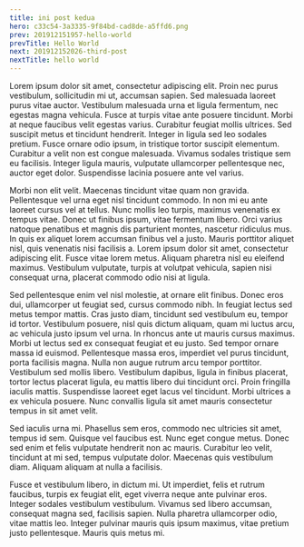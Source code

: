 ```yaml
---
title: ini post kedua
hero: c33c54-3a3335-9f84bd-cad8de-a5ffd6.png
prev: 201912151957-hello-world
prevTitle: Hello World
next: 201912152026-third-post
nextTitle: hello world
---
```

Lorem ipsum dolor sit amet, consectetur adipiscing elit. Proin nec purus vestibulum, sollicitudin mi ut, accumsan sapien. Sed malesuada laoreet purus vitae auctor. Vestibulum malesuada urna et ligula fermentum, nec egestas magna vehicula. Fusce at turpis vitae ante posuere tincidunt. Morbi at neque faucibus velit egestas varius. Curabitur feugiat mollis ultrices. Sed suscipit metus et tincidunt hendrerit. Integer in ligula sed leo sodales pretium. Fusce ornare odio ipsum, in tristique tortor suscipit elementum. Curabitur a velit non est congue malesuada. Vivamus sodales tristique sem eu facilisis. Integer ligula mauris, vulputate ullamcorper pellentesque nec, auctor eget dolor. Suspendisse lacinia posuere ante vel varius.

Morbi non elit velit. Maecenas tincidunt vitae quam non gravida. Pellentesque vel urna eget nisl tincidunt commodo. In non mi eu ante laoreet cursus vel at tellus. Nunc mollis leo turpis, maximus venenatis ex tempus vitae. Donec ut finibus ipsum, vitae fermentum libero. Orci varius natoque penatibus et magnis dis parturient montes, nascetur ridiculus mus. In quis ex aliquet lorem accumsan finibus vel a justo. Mauris porttitor aliquet nisl, quis venenatis nisi facilisis a. Lorem ipsum dolor sit amet, consectetur adipiscing elit. Fusce vitae lorem metus. Aliquam pharetra nisl eu eleifend maximus. Vestibulum vulputate, turpis at volutpat vehicula, sapien nisi consequat urna, placerat commodo odio nisi at ligula.

Sed pellentesque enim vel nisl molestie, at ornare elit finibus. Donec eros dui, ullamcorper ut feugiat sed, cursus commodo nibh. In feugiat lectus sed metus tempor mattis. Cras justo diam, tincidunt sed vestibulum eu, tempor id tortor. Vestibulum posuere, nisl quis dictum aliquam, quam mi luctus arcu, ac vehicula justo ipsum vel urna. In rhoncus ante ut mauris cursus maximus. Morbi ut lectus sed ex consequat feugiat et eu justo. Sed tempor ornare massa id euismod. Pellentesque massa eros, imperdiet vel purus tincidunt, porta facilisis magna. Nulla non augue rutrum arcu tempor porttitor. Vestibulum sed mollis libero. Vestibulum dapibus, ligula in finibus placerat, tortor lectus placerat ligula, eu mattis libero dui tincidunt orci. Proin fringilla iaculis mattis. Suspendisse laoreet eget lacus vel tincidunt. Morbi ultrices a ex vehicula posuere. Nunc convallis ligula sit amet mauris consectetur tempus in sit amet velit.

Sed iaculis urna mi. Phasellus sem eros, commodo nec ultricies sit amet, tempus id sem. Quisque vel faucibus est. Nunc eget congue metus. Donec sed enim et felis vulputate hendrerit non ac mauris. Curabitur leo velit, tincidunt at mi sed, tempus vulputate dolor. Maecenas quis vestibulum diam. Aliquam aliquam at nulla a facilisis.

Fusce et vestibulum libero, in dictum mi. Ut imperdiet, felis et rutrum faucibus, turpis ex feugiat elit, eget viverra neque ante pulvinar eros. Integer sodales vestibulum vestibulum. Vivamus sed libero accumsan, consequat magna sed, facilisis sapien. Nulla pharetra ullamcorper odio, vitae mattis leo. Integer pulvinar mauris quis ipsum maximus, vitae pretium justo pellentesque. Mauris quis metus mi.
    
    